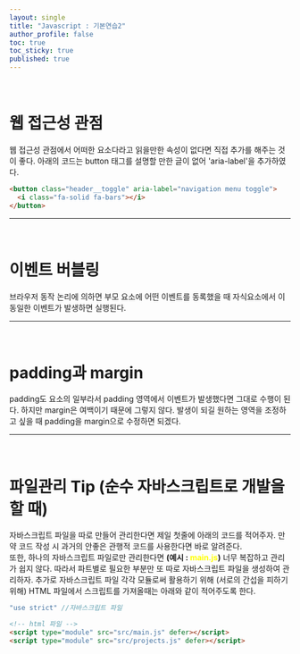 ```yaml
---
layout: single
title: "Javascript : 기본연습2"
author_profile: false
toc: true
toc_sticky: true
published: true
---
```


<br>

# 웹 접근성 관점

<div class="notice--info">
웹 접근성 관점에서 어떠한 요소다라고 읽을만한 속성이 없다면 직접 추가를 해주는 것이 좋다.
아래의 코드는 button 태그를 설명할 만한 글이 없어 'aria-label'을 추가하였다.
</div>

``` html
<button class="header__toggle" aria-label="navigation menu toggle">
  <i class="fa-solid fa-bars"></i>
</button>
```

<hr>
<br>

# 이벤트 버블링

<div class="notice--info">
브라우저 동작 논리에 의하면 부모 요소에 어떤 이벤트를 동록했을 때 자식요소에서 이 동일한 이벤트가 발생하면 실행된다.
</div>

<hr>
<br>

# padding과 margin

<div class="notice--info">
padding도 요소의 일부라서 padding 영역에서 이벤트가 발생했다면 그대로 수행이 된다. 하지만 margin은 여백이기 때문에 그렇지 않다. 발생이 되길 원하는 영역을 조정하고 싶을 때 padding을 margin으로 수정하면 되겠다.
</div>

<hr>
<br>

# 파일관리 Tip (순수 자바스크립트로 개발을 할 때)

<div class="notice--info">
자바스크립트 파일을 따로 만들어 관리한다면 제일 첫줄에 아래의 코드를 적어주자.
만약 코드 작성 시 과거의 안좋은 관행적 코드를 사용한다면 바로 알려준다.
<br>
또한, 하나의 자바스크립트 파일로만 관리한다면 <b>(예시 : <span style="color:yellow">main.js</span>)</b>
너무 복잡하고 관리가 쉽지 않다. 따라서 파트별로 필요한 부분만 또 따로 자바스크립트 파일을 생성하여 관리하자.
추가로 자바스크립트 파일 각각 모듈로써 활용하기 위해 (서로의 간섭을 피하기 위해) HTML 파일에서 스크립트를 가져올때는 아래와 같이 적어주도록 한다.
</div>

``` javascript 
"use strict" //자바스크립트 파일
```

``` html
<!-- html 파일 -->
<script type="module" src="src/main.js" defer></script>
<script type="module" src="src/projects.js" defer></script>
```

